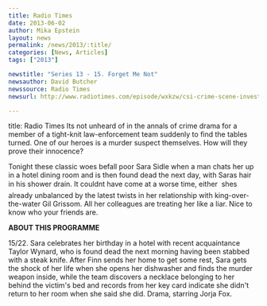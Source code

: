 ```yaml
---
title: Radio Times
date: 2013-06-02
author: Mika Epstein
layout: news
permalink: /news/2013/:title/
categories: [News, Articles]
tags: ["2013"]

newstitle: "Series 13 - 15. Forget Me Not"
newsauthor: David Butcher
newssource: Radio Times  
newsurl: http://www.radiotimes.com/episode/wxkzw/csi-crime-scene-investigation-series-13&#8212;15-forget-me-not

---
```

title: Radio Times Its not unheard of in the annals of crime drama for a member of a tight-knit law-enforcement team suddenly to find the tables turned. One of our heroes is a murder suspect themselves. How will they prove their innocence? 

Tonight these classic woes befall poor Sara Sidle when a man chats her up in a hotel dining room and is then found dead the next day, with Saras hair in his shower drain. It couldnt have come at a worse time, either  shes already unbalanced by the latest twists in her relationship with king-over-the-water Gil Grissom. All her colleagues are treating her like a liar. Nice to know who your friends are.

**ABOUT THIS PROGRAMME**

15/22. Sara celebrates her birthday in a hotel with recent acquaintance Taylor Wynard, who is found dead the next morning having been stabbed with a steak knife. After Finn sends her home to get some rest, Sara gets the shock of her life when she opens her dishwasher and finds the murder weapon inside, while the team discovers a necklace belonging to her behind the victim's bed and records from her key card indicate she didn't return to her room when she said she did. Drama, starring Jorja Fox.

